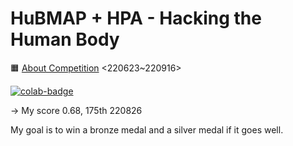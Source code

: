 # HuBMAP + HPA - Hacking the Human Body

🟧 [About Competition](https://www.kaggle.com/competitions/hubmap-organ-segmentation) <220623~220916>


[![colab-badge](https://user-images.githubusercontent.com/79159191/181145349-7c08a358-bcc2-4b9f-85db-04cb77e8fb84.svg)](https://colab.research.google.com/drive/1403u-rk3O0Xy661AzD6xGG5OZfGDGe78#scrollTo=_MnjUHohli5H)


-> My score 0.68, 175th 220826

My goal is to win a bronze medal and a silver medal if it goes well.


